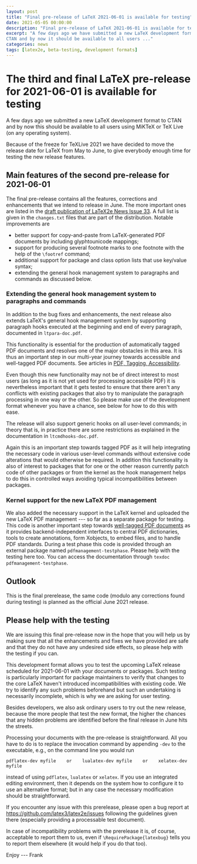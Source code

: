 ```yaml
---
layout: post
title: "Final pre-release of LaTeX 2021-06-01 is available for testing"
date: 2021-05-05 00:00:00
description: "Final pre-release of LaTeX 2021-06-01 is available for testing"
excerpt: "A few days ago we have submitted a new LaTeX development format to
CTAN and by now it should be available to all users ..."
categories: news
tags: [latex2e, beta-testing, development formats]
---
```


# The third and final LaTeX pre-release for 2021-06-01 is available for testing

A few days ago we submitted a new LaTeX development format to CTAN
and by now this should be available to all users using MiKTeX or TeX
Live (on any operating system).

Because of the freeze for TeXLive 2021 we have decided to move the
release date for LaTeX from May to June, to give everybody enough time
for testing the new release features.



## Main features of the second pre-release for 2021-06-01


The final pre-release contains all the features, corrections and enhancements that we intend to release in June.
The more important ones are listed in
the <a href="{{site.baseurl}}/news/latex2e-news/ltnews33.pdf">draft publication of LaTeX2e News
Issue 33</a>. A full list is given in the `changes.txt` files that are
part of the distribution. Notable improvements are
 - better support for copy-and-paste from LaTeX-generated PDF documents
   by including glyphtounicode mappings;
 - support for producing several footnote marks to one footnote with
   the help of the `\footref` command;
 - additional support for package and class option lists that use key/value syntax;
 - extending the general hook management system to paragraphs and commands as discussed below.



### Extending the general hook management system to paragraphs and commands

In addition to the bug fixes and enhancements, the next release also
extends LaTeX's general hook management system by supporting paragraph
hooks executed at the beginning and end of every paragraph, documented
in `ltpara-doc.pdf`.

This functionality is essential for the production of automatically
tagged PDF documents and resolves one of the major obstacles in this
area. It is thus an important step in our multi-year journey towards
accessible and well-tagged PDF documents. See articles in <a
href="{{site.baseurl}}/publications/indexbytopic/pdf/">PDF, Tagging,
Accessibility</a>.

Even though this new functionality may not be of direct interest to
most users (as long as it is not yet used for processing accessible
PDF) it is nevertheless important that it gets tested to ensure that
there aren't any conflicts with existing packages that also try to
manipulate the paragraph processing in one way or the other. So please
make use of the development format whenever you have a chance, see
below for how to do this with ease.

The release will also support generic hooks on all user-level
commands; in theory that is, in practice there are some restrictions
as explained in the documentation in `ltcmdhooks-doc.pdf`.

Again this is an important step towards tagged PDF as it will help
integrating the necessary code in various user-level commands without
extensive code alterations that would otherwise be required. In
addition this functionality is also of interest to packages that for
one or the other reason currently patch code of other packages or from
the kernel as the hook management helps to do this in controlled ways
avoiding typical incompatibilities between packages.


### Kernel support for the new LaTeX PDF management

We also added the necessary support in the LaTeX kernel and uploaded
the new LaTeX PDF management --- so far as a separate package for
testing.  This code is another important step towards <a
href="{{site.baseurl}}/publications/indexbytopic/pdf/">well-tagged PDF
documents</a> as it provides backend-independent interfaces to central
PDF dictionaries, tools to create annotations, form Xobjects, to embed
files, and to handle PDF standards.  During a test phase this code is
provided through an external package named
`pdfmanagement-testphase`. Please help with the testing here too.  You
can access the documentation through `texdoc pdfmanagement-testphase`.


## Outlook

This is the final prerelease, the same code (modulo any corrections
found during testing) is planned as the official June 2021 release.


## Please help with the testing

We are issuing this final pre-release now in the hope that you will help us by
making sure that all the enhancements and fixes we have provided are safe and that
they do not have any undesired side effects, so please help with the testing if
you can.

This development format allows you to test the upcoming LaTeX release scheduled
for 2021-06-01 with your documents or packages. Such testing is
particularly important for package maintainers to verify that changes
to the core LaTeX haven't introduced incompatibilities with existing
code. We try to identify any such problems beforehand but such an
undertaking is necessarily incomplete, which is why we are asking for user
testing.

Besides developers, we also ask ordinary users to try out the new
release, because the more people that test the new
format, the higher the chances that any hidden problems are identified
before the final release in June hits the streets.

Processing your documents with the pre-release is straightforward. All
you have to do is to replace the invocation command by appending
`-dev` to the executable, e.g., on the command line you would run

```
pdflatex-dev myfile    or    lualatex-dev myfile    or    xelatex-dev myfile
```

instead of using `pdflatex`, `lualatex` or `xelatex`. If you use an
integrated editing environment, then it depends on the system 
how to configure it to use an alternative format; but in any case the necessary
modification should be straightforward.

If you encounter any issue with this prerelease, please open a bug report
at https://github.com/latex3/latex2e/issues following the guidelines
given there (especially providing a processable test document).

In case of incompatibility problems with the prerelease it is, of
course, acceptable to report them to us, even if
`\RequirePackage{latexbug}` tells you to report them elsewhere (it
would help if you do that too).


Enjoy --- Frank



<img src="https://ssl-vg03.met.vgwort.de/na/03770697eae2427c8a6bfe7e9b8ab332" width="1" height="1" alt="">
